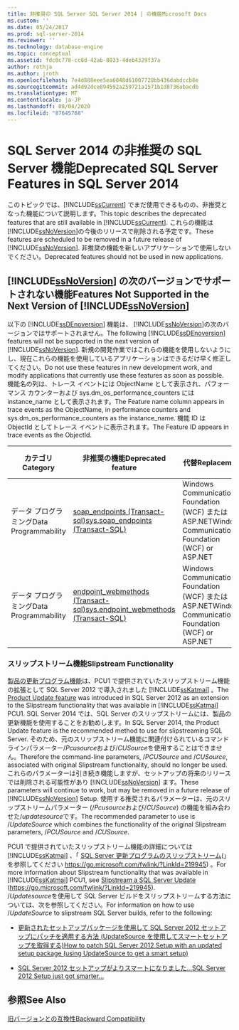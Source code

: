 ```yaml
---
title: 非推奨の SQL Server SQL Server 2014 | の機能Microsoft Docs
ms.custom: ''
ms.date: 05/24/2017
ms.prod: sql-server-2014
ms.reviewer: ''
ms.technology: database-engine
ms.topic: conceptual
ms.assetid: fdc0c778-cc8d-42ab-8833-4deb4329f37a
author: rothja
ms.author: jroth
ms.openlocfilehash: 7e4d888eee5ea6048d61007728bb436dabdccb8e
ms.sourcegitcommit: ad4d92dce894592a259721a1571b1d8736abacdb
ms.translationtype: MT
ms.contentlocale: ja-JP
ms.lasthandoff: 08/04/2020
ms.locfileid: "87645768"
---
```

# <a name="deprecated-sql-server-features-in-sql-server-2014"></a><span data-ttu-id="b66fc-102">SQL Server 2014 の非推奨の SQL Server 機能</span><span class="sxs-lookup"><span data-stu-id="b66fc-102">Deprecated SQL Server Features in SQL Server 2014</span></span>
  <span data-ttu-id="b66fc-103">このトピックでは、[!INCLUDE[ssCurrent](../includes/sscurrent-md.md)] でまだ使用できるものの、非推奨となった機能について説明します。</span><span class="sxs-lookup"><span data-stu-id="b66fc-103">This topic describes the deprecated features that are still available in [!INCLUDE[ssCurrent](../includes/sscurrent-md.md)].</span></span> <span data-ttu-id="b66fc-104">これらの機能は [!INCLUDE[ssNoVersion](../includes/ssnoversion-md.md)]の今後のリリースで削除される予定です。</span><span class="sxs-lookup"><span data-stu-id="b66fc-104">These features are scheduled to be removed in a future release of [!INCLUDE[ssNoVersion](../includes/ssnoversion-md.md)].</span></span> <span data-ttu-id="b66fc-105">非推奨の機能を新しいアプリケーションで使用しないでください。</span><span class="sxs-lookup"><span data-stu-id="b66fc-105">Deprecated features should not be used in new applications.</span></span>  
  
## <a name="features-not-supported-in-the-next-version-of-ssnoversion"></a><span data-ttu-id="b66fc-106">[!INCLUDE[ssNoVersion](../includes/ssnoversion-md.md)] の次のバージョンでサポートされない機能</span><span class="sxs-lookup"><span data-stu-id="b66fc-106">Features Not Supported in the Next Version of [!INCLUDE[ssNoVersion](../includes/ssnoversion-md.md)]</span></span>  
 <span data-ttu-id="b66fc-107">以下の [!INCLUDE[ssDEnoversion](../includes/ssdenoversion-md.md)] 機能は、 [!INCLUDE[ssNoVersion](../includes/ssnoversion-md.md)]の次のバージョンではサポートされません。</span><span class="sxs-lookup"><span data-stu-id="b66fc-107">The following [!INCLUDE[ssDEnoversion](../includes/ssdenoversion-md.md)] features will not be supported in the next version of [!INCLUDE[ssNoVersion](../includes/ssnoversion-md.md)].</span></span> <span data-ttu-id="b66fc-108">新規の開発作業ではこれらの機能を使用しないようにし、現在これらの機能を使用しているアプリケーションはできるだけ早く修正してください。</span><span class="sxs-lookup"><span data-stu-id="b66fc-108">Do not use these features in new development work, and modify applications that currently use these features as soon as possible.</span></span> <span data-ttu-id="b66fc-109">機能名の列は、トレース イベントには ObjectName として表示され、パフォーマンス カウンターおよび sys.dm_os_performance_counters には instance_name として表示されます。</span><span class="sxs-lookup"><span data-stu-id="b66fc-109">The Feature name column appears in trace events as the ObjectName, in performance counters and sys.dm_os_performance_counters as the instance_name.</span></span> <span data-ttu-id="b66fc-110">機能 ID は ObjectId としてトレース イベントに表示されます。</span><span class="sxs-lookup"><span data-stu-id="b66fc-110">The Feature ID appears in trace events as the ObjectId.</span></span>  
  
|<span data-ttu-id="b66fc-111">カテゴリ</span><span class="sxs-lookup"><span data-stu-id="b66fc-111">Category</span></span>|<span data-ttu-id="b66fc-112">非推奨の機能</span><span class="sxs-lookup"><span data-stu-id="b66fc-112">Deprecated feature</span></span>|<span data-ttu-id="b66fc-113">代替</span><span class="sxs-lookup"><span data-stu-id="b66fc-113">Replacement</span></span>|<span data-ttu-id="b66fc-114">機能名</span><span class="sxs-lookup"><span data-stu-id="b66fc-114">Feature name</span></span>|<span data-ttu-id="b66fc-115">機能 ID</span><span class="sxs-lookup"><span data-stu-id="b66fc-115">Feature ID</span></span>|  
|--------------|------------------------|-----------------|------------------|----------------|  
|<span data-ttu-id="b66fc-116">データ プログラミング</span><span class="sxs-lookup"><span data-stu-id="b66fc-116">Data Programmability</span></span>|[<span data-ttu-id="b66fc-117">soap_endpoints &#40;Transact-sql&#41;</span><span class="sxs-lookup"><span data-stu-id="b66fc-117">sys.soap_endpoints &#40;Transact-SQL&#41;</span></span>](/sql/relational-databases/system-catalog-views/sys-soap-endpoints-transact-sql)|<span data-ttu-id="b66fc-118">Windows Communications Foundation (WCF) または ASP.NET</span><span class="sxs-lookup"><span data-stu-id="b66fc-118">Windows Communications Foundation (WCF) or ASP.NET</span></span>|<span data-ttu-id="b66fc-119">ネイティブ XML Web サービス</span><span class="sxs-lookup"><span data-stu-id="b66fc-119">Native XML Web Services</span></span>|<span data-ttu-id="b66fc-120">22</span><span class="sxs-lookup"><span data-stu-id="b66fc-120">22</span></span>|  
|<span data-ttu-id="b66fc-121">データ プログラミング</span><span class="sxs-lookup"><span data-stu-id="b66fc-121">Data Programmability</span></span>|[<span data-ttu-id="b66fc-122">endpoint_webmethods &#40;Transact-sql&#41;</span><span class="sxs-lookup"><span data-stu-id="b66fc-122">sys.endpoint_webmethods &#40;Transact-SQL&#41;</span></span>](/sql/relational-databases/system-catalog-views/sys-endpoint-webmethods-transact-sql)|<span data-ttu-id="b66fc-123">Windows Communications Foundation (WCF) または ASP.NET</span><span class="sxs-lookup"><span data-stu-id="b66fc-123">Windows Communications Foundation (WCF) or ASP.NET</span></span>|<span data-ttu-id="b66fc-124">ネイティブ XML Web サービス</span><span class="sxs-lookup"><span data-stu-id="b66fc-124">Native XML Web Services</span></span>|<span data-ttu-id="b66fc-125">23</span><span class="sxs-lookup"><span data-stu-id="b66fc-125">23</span></span>|  
  
### <a name="slipstream-functionality"></a><span data-ttu-id="b66fc-126">スリップストリーム機能</span><span class="sxs-lookup"><span data-stu-id="b66fc-126">Slipstream Functionality</span></span>  
 <span data-ttu-id="b66fc-127">[製品の更新プログラム機能](/previous-versions/sql/sql-server-2012/hh231670(v=sql.110)?redirectedfrom=MSDN)は、PCU1 で提供されていたスリップストリーム機能の拡張として SQL Server 2012 で導入されました [!INCLUDE[ssKatmai](../includes/sskatmai-md.md)] 。</span><span class="sxs-lookup"><span data-stu-id="b66fc-127">The [Product Update feature](/previous-versions/sql/sql-server-2012/hh231670(v=sql.110)?redirectedfrom=MSDN) was introduced in SQL Server 2012 as an extension to the  Slipstream functionality that was available in [!INCLUDE[ssKatmai](../includes/sskatmai-md.md)] PCU1.</span></span> <span data-ttu-id="b66fc-128">SQL Server 2014 では、SQL Server のスリップストリームには、製品の更新機能を使用することをお勧めします。</span><span class="sxs-lookup"><span data-stu-id="b66fc-128">In SQL Server 2014, the Product Update feature is the recommended method to use for slipstreaming SQL Server.</span></span> <span data-ttu-id="b66fc-129">そのため、元のスリップストリーム機能に関連付けられているコマンドラインパラメーター/*Pcusource*および/*CUSource*を使用することはできません。</span><span class="sxs-lookup"><span data-stu-id="b66fc-129">Therefore the command-line parameters, /*PCUSource* and /*CUSource*, associated with original Slipstream functionality, should no longer be used.</span></span> <span data-ttu-id="b66fc-130">これらのパラメーターは引き続き機能しますが、セットアップの将来のリリースでは削除される可能性があり [!INCLUDE[ssNoVersion](../includes/ssnoversion-md.md)] ます。</span><span class="sxs-lookup"><span data-stu-id="b66fc-130">These parameters will continue to work, but may be removed in a future release of [!INCLUDE[ssNoVersion](../includes/ssnoversion-md.md)] Setup.</span></span> <span data-ttu-id="b66fc-131">使用する推奨されるパラメーターは、元のスリップストリームパラメーター (/*Pcusource*および/*CUSource*) の機能を組み合わせた/*updatesource*です。</span><span class="sxs-lookup"><span data-stu-id="b66fc-131">The recommended parameter to use is /*UpdateSource* which combines the functionality of the original Slipstream parameters, /*PCUSource* and /*CUSource*.</span></span>  
  
 <span data-ttu-id="b66fc-132">PCU1 で提供されていたスリップストリーム機能の詳細については [!INCLUDE[ssKatmai](../includes/sskatmai-md.md)] 、「 [SQL Server 更新プログラムのスリップストリーム](https://go.microsoft.com/fwlink/?LinkId=219945)(」を参照してください https://go.microsoft.com/fwlink/?LinkId=219945) 。</span><span class="sxs-lookup"><span data-stu-id="b66fc-132">For more information about Slipstream functionality that was available in [!INCLUDE[ssKatmai](../includes/sskatmai-md.md)] PCU1, see [Slipstream a SQL Server Update](https://go.microsoft.com/fwlink/?LinkId=219945) (https://go.microsoft.com/fwlink/?LinkId=219945).</span></span>  
 <span data-ttu-id="b66fc-133">/*Updatesource*を使用して SQL Server ビルドをスリップストリームする方法については、次を参照してください。</span><span class="sxs-lookup"><span data-stu-id="b66fc-133">For information on how to use /*UpdateSource* to slipstream SQL Server builds, refer to the following:</span></span>
 
 - [<span data-ttu-id="b66fc-134">更新されたセットアップパッケージを使用して SQL Server 2012 セットアップにパッチを適用する方法 (UpdateSource を使用してスマートセットアップを取得する)</span><span class="sxs-lookup"><span data-stu-id="b66fc-134">How to patch SQL Server 2012 Setup with an updated setup package (using UpdateSource to get a smart setup)</span></span>](https://blogs.msdn.microsoft.com/jason_howell/2012/08/28/how-to-patch-sql-server-2012-setup-with-an-updated-setup-package-using-updatesource-to-get-a-smart-setup/)
 
 - [<span data-ttu-id="b66fc-135">SQL Server 2012 セットアップがよりスマートになりました...</span><span class="sxs-lookup"><span data-stu-id="b66fc-135">SQL Server 2012 Setup just got smarter… </span></span>](https://techcommunity.microsoft.com/t5/SQL-Server-Support/SQL-Server-2012-Setup-just-got-smarter-8230/ba-p/317440)
 
## <a name="see-also"></a><span data-ttu-id="b66fc-136">参照</span><span class="sxs-lookup"><span data-stu-id="b66fc-136">See Also</span></span>  
 [<span data-ttu-id="b66fc-137">旧バージョンとの互換性</span><span class="sxs-lookup"><span data-stu-id="b66fc-137">Backward Compatibility</span></span>](../../2014/getting-started/backward-compatibility.md)  
  
  
